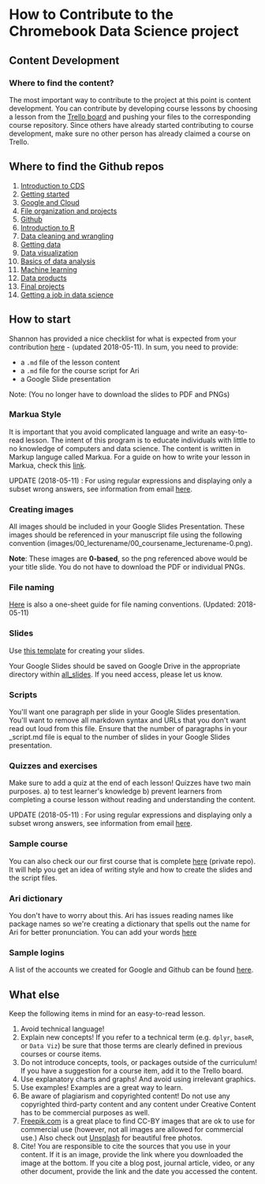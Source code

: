 # How to Contribute to the Chromebook Data Science project

## Content Development
### Where to find the content?
The most important way to contribute to the project at this point is content development. You can contribute by developing course lessons by choosing a lesson from the [Trello board](https://trello.com/b/6HPYp8jO/chromebook-data-science) and pushing your files to the corresponding course repository. Since others have already started contributing to course development, make sure no other person has already claimed a course on Trello.

## Where to find the Github repos

1. [Introduction to CDS](https://github.com/jhudsl/cds_intro)
2. [Getting started](https://github.com/jhudsl/cds_gettingstarted)
3. [Google and Cloud](https://github.com/jhudsl/cds_googlecloud)
4. [File organization and projects](https://github.com/jhudsl/cds_fileorganization)
5. [Github](https://github.com/jhudsl/cds_githubbasics)
6. [Introduction to R](https://github.com/jhudsl/cds_R)
7. [Data cleaning and wrangling](https://github.com/jhudsl/cds_datacleaning)
8. [Getting data](https://github.com/jhudsl/cds_data)
9. [Data visualization](https://github.com/jhudsl/cds_dataviz)
10. [Basics of data analysis]()
11. [Machine learning]()
12. [Data products]()
13. [Final projects]()
14. [Getting a job in data science]()

## How to start

Shannon has provided a nice checklist for what is expected from your contribution [here](https://docs.google.com/document/d/16pznQ1OG3sn2seCeaBRL6ig4tFeBQjKw7Ws_ndvraRU/edit) - (updated 2018-05-11). In sum, you need to provide:
* a `.md` file of the lesson content
* a `.md` file for the course script for Ari 
* a Google Slide presentation 

Note: (You no longer have to download the slides to PDF and PNGs)

### Markua Style

It is important that you avoid complicated language and write an easy-to-read lesson. The intent of this program is to educate individuals with little to no knowledge of computers and data science. The content is written in Markup languge called Markua. For a guide on how to write your lesson in Markua, check this [link](https://leanpub.com/markua/read#leanpub-auto-what-is-markua).

UPDATE (2018-05-11) : For using regular expressions and displaying only a subset wrong answers, see information from email [here](https://docs.google.com/document/d/1eW1K6JE6h-qeDmSy_ODtMsJr-4UojlXsvHQs75lDj-I/edit?usp=sharing).

### Creating images

All images should be included in your Google Slides Presentation. These images should be referenced in your manuscript file using the following convention (images/00_lecturename/00_coursename_lecturename-0.png). 

**Note**: These images are **0-based**, so the png referenced above would be your title slide. You do not have to download the PDF or individual PNGs. 

### File naming

[Here](https://docs.google.com/presentation/d/18ElVzRC4f8Z7pFH4dh4EmH-wb4GCQk1NzLSiItF1DlQ/edit#slide=id.p) is also a one-sheet guide for file naming conventions. (Updated: 2018-05-11)

### Slides

Use [this template](https://docs.google.com/presentation/d/143gvqcynq_bl7iVd2G9yjumwJJkAy0S6CyNCsrJ2LgE/edit#slide=id.p) for creating your slides.

Your Google Slides should be saved on Google Drive in the appropriate directory within [all_slides](https://drive.google.com/drive/u/0/folders/1HICZT1GPONuWppNdNnoKsFnqJwp-9myT). If you need access, please let us know.

### Scripts

You'll want one paragraph per slide in your Google Slides presentation. You'll want to remove all markdown syntax and URLs that you don't want read out loud from this file. Ensure that the number of paragraphs in your _script.md file is equal to the number of slides in your Google Slides presentation.

### Quizzes and exercises

Make sure to add a quiz at the end of each lesson! Quizzes have two main purposes. a) to test learner's knowledge b) prevent learners from completing a course lesson without reading and understanding the content.

UPDATE (2018-05-11) : For using regular expressions and displaying only a subset wrong answers, see information from email [here](https://docs.google.com/document/d/1eW1K6JE6h-qeDmSy_ODtMsJr-4UojlXsvHQs75lDj-I/edit?usp=sharing).

### Sample course

You can also check our our first course that is complete [here](https://github.com/jhudsl/cds_intro) (private repo). It will help you get an idea of writing style and how to create the slides and the script files.

### Ari dictionary

You don't have to worry about this. Ari has issues reading names like package names so we're creating a dictionary that spells out the name for Ari for better pronunciation. You can add your words [here](https://docs.google.com/spreadsheets/d/1RlZNiSV7CQhRLZj1-_EFTNEnErMjcpkVP_2NH6y73iQ/edit#gid=0)

### Sample logins

A list of the accounts we created for Google and Github can be found [here](https://docs.google.com/spreadsheets/d/1Cr0cwPR03ois5IOHzFHW044e_EGHlWRfTfQlOj_-rEs/edit?usp=sharing).

## What else

Keep the following items in mind for an easy-to-read lesson.

1. Avoid technical language!
2. Explain new concepts! If you refer to a technical term (e.g. `dplyr`, `baseR`, or `Data Viz`) be sure that those terms are clearly defined in previous courses or course items.
3. Do not introduce concepts, tools, or packages outside of the curriculum! If you have a suggestion for a course item, add it to the Trello board.
4. Use explanatory charts and graphs! And avoid using irrelevant graphics.
5. Use examples! Examples are a great way to learn.
6. Be aware of plagiarism and copyrighted content! Do not use any copyrighted third-party content and any content under Creative Content has to be commercial purposes as well.
7. [Freepik.com](https://www.freepik.com/) is a great place to find CC-BY images that are ok to use for commercial use (however, not all images are allowed for commercial use.) Also check out [Unsplash](https://unsplash.com/) for beautiful free photos.
8. Cite! You are responsible to cite the sources that you use in your content. If it is an image, provide the link where you downloaded the image at the bottom. If you cite a blog post, journal article, video, or any other document, provide the link and the date you accessed the content.

